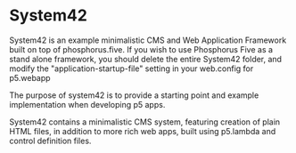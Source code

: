 System42
========

System42 is an example minimalistic CMS and Web Application Framework built on top of 
phosphorus.five. If you wish to use Phosphorus Five as a stand alone framework, you
should delete the entire System42 folder, and modify the "application-startup-file"
setting in your web.config for p5.webapp

The purpose of system42 is to provide a starting point and example implementation 
when developing p5 apps.

System42 contains a minimalistic CMS system, featuring creation of plain HTML files,
in addition to more rich web apps, built using p5.lambda and control definition files.